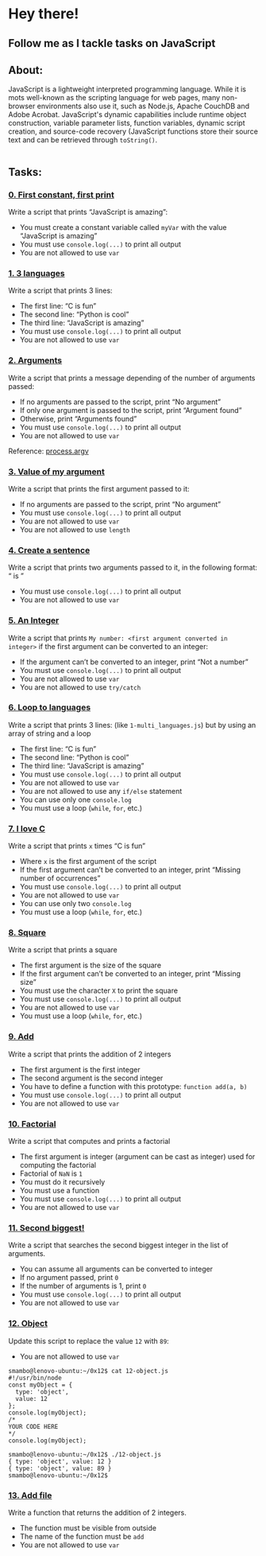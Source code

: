 # Hey there!
## Follow me as I tackle tasks on JavaScript
## About:
JavaScript is a lightweight interpreted programming language. While it is mots well-known as the scripting language for web pages, many non-browser environments also use it, such as Node.js, Apache CouchDB and Adobe Acrobat. JavaScript's dynamic capabilities include runtime object construction, variable parameter lists, function variables, dynamic script creation, and source-code recovery (JavaScript functions store their source text and can be retrieved through `toString()`.

![]()

## Tasks:
### [0. First constant, first print](./0-javascript_is_amazing.js)
Write a script that prints “JavaScript is amazing”:

* You must create a constant variable called `myVar` with the value “JavaScript is amazing”
* You must use `console.log(...)` to print all output
* You are not allowed to use `var`

### [1. 3 languages](./1-multi_languages.js)
Write a script that prints 3 lines:

* The first line: “C is fun”
* The second line: “Python is cool”
* The third line: “JavaScript is amazing”
* You must use `console.log(...)` to print all output
* You are not allowed to use `var`

### [2. Arguments](./2-arguments.js)
Write a script that prints a message depending of the number of arguments passed:

* If no arguments are passed to the script, print “No argument”
* If only one argument is passed to the script, print “Argument found”
* Otherwise, print “Arguments found”
* You must use `console.log(...)` to print all output
* You are not allowed to use `var`

Reference: [process.argv](https://nodejs.org/api/process.html#process_process_argv)
### [3. Value of my argument](./3-value_argument.js)
Write a script that prints the first argument passed to it:

* If no arguments are passed to the script, print “No argument”
* You must use `console.log(...)` to print all output
* You are not allowed to use `var`
* You are not allowed to use `length`

### [4. Create a sentence](./4-concat.js)
Write a script that prints two arguments passed to it, in the following format: “ is ”

* You must use `console.log(...)` to print all output
* You are not allowed to use `var`

### [5. An Integer](./5-to_integer.js)
Write a script that prints `My number: <first argument converted in integer>` if the first argument can be converted to an integer:

* If the argument can’t be converted to an integer, print “Not a number”
* You must use `console.log(...)` to print all output
* You are not allowed to use `var`
* You are not allowed to use `try/catch`

### [6. Loop to languages](./6-multi_languages_loop.js)
Write a script that prints 3 lines: (like `1-multi_languages.js`) but by using an array of string and a loop

* The first line: “C is fun”
* The second line: “Python is cool”
* The third line: “JavaScript is amazing”
* You must use `console.log(...)` to print all output
* You are not allowed to use `var`
* You are not allowed to use any `if/else` statement
* You can use only one `console.log`
* You must use a loop (`while`, `for`, etc.)

### [7. I love C](./7-multi_c.js)
Write a script that prints `x` times “C is fun”

* Where `x` is the first argument of the script
* If the first argument can’t be converted to an integer, print “Missing number of occurrences”
* You must use `console.log(...)` to print all output
* You are not allowed to use `var`
* You can use only two `console.log`
* You must use a loop (`while`, `for`, etc.)

### [8. Square](./8-square.js)
Write a script that prints a square

* The first argument is the size of the square
* If the first argument can’t be converted to an integer, print “Missing size”
* You must use the character `X` to print the square
* You must use `console.log(...)` to print all output
* You are not allowed to use `var`
* You must use a loop (`while`, `for`, etc.)

### [9. Add](./9-add.js)
Write a script that prints the addition of 2 integers

*    The first argument is the first integer
*    The second argument is the second integer
*    You have to define a function with this prototype: `function add(a, b)`
*    You must use `console.log(...)` to print all output
*    You are not allowed to use `var`

### [10. Factorial](./10-factorial.js)
Write a script that computes and prints a factorial

*    The first argument is integer (argument can be cast as integer) used for computing the factorial
*    Factorial of `NaN` is `1`
*    You must do it recursively
*    You must use a function
*    You must use `console.log(...)` to print all output
*    You are not allowed to use `var`

### [11. Second biggest!](./11-second_biggest.js)
Write a script that searches the second biggest integer in the list of arguments.

* You can assume all arguments can be converted to integer
* If no argument passed, print `0`
* If the number of arguments is 1, print `0`
* You must use `console.log(...)` to print all output
* You are not allowed to use `var`

### [12. Object](./12-object.js)
Update this script to replace the value `12` with `89`:

* You are not allowed to use `var`

```
smambo@lenovo-ubuntu:~/0x12$ cat 12-object.js
#!/usr/bin/node
const myObject = {
  type: 'object',
  value: 12
};
console.log(myObject);
/*
YOUR CODE HERE
*/
console.log(myObject);

smambo@lenovo-ubuntu:~/0x12$ ./12-object.js
{ type: 'object', value: 12 }
{ type: 'object', value: 89 }
smambo@lenovo-ubuntu:~/0x12$
```
### [13. Add file](./13-add.js)
Write a function that returns the addition of 2 integers.

* The function must be visible from outside
* The name of the function must be `add`
* You are not allowed to use `var`

